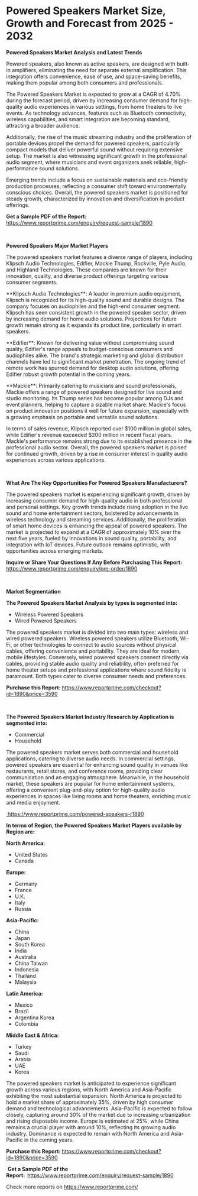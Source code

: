 <p><h1>Powered Speakers Market Size, Growth and Forecast from 2025 - 2032</h1></p><p><strong>Powered Speakers Market Analysis and Latest Trends</strong></p>
<p><p>Powered speakers, also known as active speakers, are designed with built-in amplifiers, eliminating the need for separate external amplification. This integration offers convenience, ease of use, and space-saving benefits, making them popular among both consumers and professionals.</p><p>The Powered Speakers Market is expected to grow at a CAGR of 4.70% during the forecast period, driven by increasing consumer demand for high-quality audio experiences in various settings, from home theaters to live events. As technology advances, features such as Bluetooth connectivity, wireless capabilities, and smart integration are becoming standard, attracting a broader audience.</p><p>Additionally, the rise of the music streaming industry and the proliferation of portable devices propel the demand for powered speakers, particularly compact models that deliver powerful sound without requiring extensive setup. The market is also witnessing significant growth in the professional audio segment, where musicians and event organizers seek reliable, high-performance sound solutions.</p><p>Emerging trends include a focus on sustainable materials and eco-friendly production processes, reflecting a consumer shift toward environmentally conscious choices. Overall, the powered speakers market is positioned for steady growth, characterized by innovation and diversification in product offerings.</p></p>
<p><strong>Get a Sample PDF of the Report:&nbsp;</strong> <a href="https://www.reportprime.com/enquiry/request-sample/1890?utm_campaign=2520&utm_medium=2&utm_source=Github&utm_content=ia&utm_term=18032025&utm_id=powered-speakers">https://www.reportprime.com/enquiry/request-sample/1890</a></p>
<p>&nbsp;</p>
<p><strong>Powered Speakers Major Market Players</strong></p>
<p><p>The powered speakers market features a diverse range of players, including Klipsch Audio Technologies, Edifier, Mackie Thump, Rockville, Pyle Audio, and Highland Technologies. These companies are known for their innovation, quality, and diverse product offerings targeting various consumer segments.</p><p>**Klipsch Audio Technologies**: A leader in premium audio equipment, Klipsch is recognized for its high-quality sound and durable designs. The company focuses on audiophiles and the high-end consumer segment. Klipsch has seen consistent growth in the powered speaker sector, driven by increasing demand for home audio solutions. Projections for future growth remain strong as it expands its product line, particularly in smart speakers.</p><p>**Edifier**: Known for delivering value without compromising sound quality, Edifier's range appeals to budget-conscious consumers and audiophiles alike. The brand's strategic marketing and global distribution channels have led to significant market penetration. The ongoing trend of remote work has spurred demand for desktop audio solutions, offering Edifier robust growth potential in the coming years.</p><p>**Mackie**: Primarily catering to musicians and sound professionals, Mackie offers a range of powered speakers designed for live sound and studio monitoring. Its Thump series has become popular among DJs and event planners, helping to capture a sizable market share. Mackie's focus on product innovation positions it well for future expansion, especially with a growing emphasis on portable and versatile sound solutions.</p><p>In terms of sales revenue, Klipsch reported over $100 million in global sales, while Edifier's revenue exceeded $200 million in recent fiscal years. Mackie's performance remains strong due to its established presence in the professional audio sector. Overall, the powered speakers market is poised for continued growth, driven by a rise in consumer interest in quality audio experiences across various applications.</p></p>
<p>&nbsp;</p>
<p><strong>What Are The Key Opportunities For Powered Speakers Manufacturers?</strong></p>
<p><p>The powered speakers market is experiencing significant growth, driven by increasing consumer demand for high-quality audio in both professional and personal settings. Key growth trends include rising adoption in the live sound and home entertainment sectors, bolstered by advancements in wireless technology and streaming services. Additionally, the proliferation of smart home devices is enhancing the appeal of powered speakers. The market is projected to expand at a CAGR of approximately 10% over the next five years, fueled by innovations in sound quality, portability, and integration with IoT devices. Future outlook remains optimistic, with opportunities across emerging markets.</p></p>
<p><strong>Inquire or Share Your Questions If Any Before Purchasing This Report:</strong> <a href="https://www.reportprime.com/enquiry/pre-order/1890?utm_campaign=2520&utm_medium=2&utm_source=Github&utm_content=ia&utm_term=18032025&utm_id=powered-speakers">https://www.reportprime.com/enquiry/pre-order/1890</a></p>
<p>&nbsp;</p>
<p><strong>Market Segmentation</strong></p>
<p><strong>The Powered Speakers Market Analysis by types is segmented into:</strong></p>
<p><ul><li>Wireless Powered Speakers</li><li>Wired Powered Speakers</li></ul></p>
<p><p>The powered speakers market is divided into two main types: wireless and wired powered speakers. Wireless powered speakers utilize Bluetooth, Wi-Fi, or other technologies to connect to audio sources without physical cables, offering convenience and portability. They are ideal for modern, mobile lifestyles. Conversely, wired powered speakers connect directly via cables, providing stable audio quality and reliability, often preferred for home theater setups and professional applications where sound fidelity is paramount. Both types cater to diverse consumer needs and preferences.</p></p>
<p><strong>Purchase this Report:&nbsp;</strong><a href="https://www.reportprime.com/checkout?id=1890&price=3590&utm_campaign=2520&utm_medium=2&utm_source=Github&utm_content=ia&utm_term=18032025&utm_id=powered-speakers">https://www.reportprime.com/checkout?id=1890&price=3590</a></p>
<p>&nbsp;</p>
<p><strong>The Powered Speakers Market Industry Research by Application is segmented into:</strong></p>
<p><ul><li>Commercial</li><li>Household</li></ul></p>
<p><p>The powered speakers market serves both commercial and household applications, catering to diverse audio needs. In commercial settings, powered speakers are essential for enhancing sound quality in venues like restaurants, retail stores, and conference rooms, providing clear communication and an engaging atmosphere. Meanwhile, in the household market, these speakers are popular for home entertainment systems, offering a convenient plug-and-play option for high-quality audio experiences in spaces like living rooms and home theaters, enriching music and media enjoyment.</p></p>
<p><a href="https://www.reportprime.com/powered-speakers-r1890?utm_campaign=2520&utm_medium=2&utm_source=Github&utm_content=ia&utm_term=18032025&utm_id=powered-speakers">&nbsp;https://www.reportprime.com/powered-speakers-r1890</a></p>
<p><strong>In terms of Region, the Powered Speakers Market Players available by Region are:</strong></p>
<p>
    <p> <strong> North America: </strong>
        <ul>
            <li>United States</li>
            <li>Canada</li>
        </ul>
        </p> 
    <p> <strong> Europe: </strong>
        <ul>
            <li>Germany</li>
            <li>France</li>
            <li>U.K.</li>
            <li>Italy</li>
            <li>Russia</li>
        </ul>
        </p> 
    <p> <strong> Asia-Pacific: </strong>
        <ul>
            <li>China</li>
            <li>Japan</li>
            <li>South Korea</li>
            <li>India</li>
            <li>Australia</li>
            <li>China Taiwan</li>
            <li>Indonesia</li>
            <li>Thailand</li>
            <li>Malaysia</li>
        </ul>
        </p> 
    <p> <strong> Latin America: </strong>
        <ul>
            <li>Mexico</li>
            <li>Brazil</li>
            <li>Argentina Korea</li>
            <li>Colombia</li>
        </ul>
        </p> 
    <p> <strong> Middle East & Africa: </strong>
        <ul>
            <li>Turkey</li>
            <li>Saudi</li>
            <li>Arabia</li>
            <li>UAE</li>
            <li>Korea</li>
        </ul>
    </p>
    </p>
<p><p>The powered speakers market is anticipated to experience significant growth across various regions, with North America and Asia-Pacific exhibiting the most substantial expansion. North America is projected to hold a market share of approximately 35%, driven by high consumer demand and technological advancements. Asia-Pacific is expected to follow closely, capturing around 30% of the market due to increasing urbanization and rising disposable income. Europe is estimated at 25%, while China remains a crucial player with around 10%, reflecting its growing audio industry. Dominance is expected to remain with North America and Asia-Pacific in the coming years.</p></p>
<p><strong>Purchase this Report: </strong><a href="https://www.reportprime.com/checkout?id=1890&price=3590&utm_campaign=2520&utm_medium=2&utm_source=Github&utm_content=ia&utm_term=18032025&utm_id=powered-speakers">https://www.reportprime.com/checkout?id=1890&price=3590</a></p>
<p>&nbsp;<strong>Get a Sample PDF of the Report:&nbsp;&nbsp;</strong><a href="https://www.reportprime.com/enquiry/request-sample/1890?utm_campaign=2520&utm_medium=2&utm_source=Github&utm_content=ia&utm_term=18032025&utm_id=powered-speakers">https://www.reportprime.com/enquiry/request-sample/1890</a></p>
<p><strong></strong></p>
<p>Check more reports on <a href="https://www.reportprime.com/?utm_campaign=2520&utm_medium=2&utm_source=Github&utm_content=ia&utm_term=18032025&utm_id=powered-speakers">https://www.reportprime.com/</a></p>